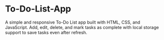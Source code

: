 # To-Do-List-App
A simple and responsive To-Do List app built with HTML, CSS, and JavaScript. Add, edit, delete, and mark tasks as complete with local storage support to save tasks even after refresh.
